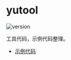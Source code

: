 # yutool

![version](https://img.shields.io/badge/version-1.0.0-blue.svg)

工具代码，示例代码整理。

- [示例代码](yutool-samples/README.md)